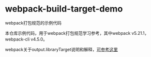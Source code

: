 # webpack-build-target-demo
webpack打包规范的示例代码

本仓库示例代码，用于webpack打包规范学习参考，其中webpack v5.21.1， webpack-cli v4.5.0。   

webpack关于output.libraryTarget说明和解释，[可参考这里](https://webpack.js.org/configuration/output/#outputlibrarytarget) 
